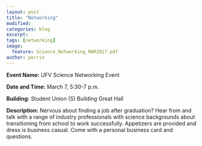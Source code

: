 ```yaml
---
layout: post
title: "Networking"
modified:
categories: blog
excerpt: 
tags: [networking]
image: 
  feature: Science_Networking_MAR2017.pdf
author: perrin
---
```


<b>Event Name:</b> UFV Science Networking Event

<b>Date and Time:</b> March 7, 5:30-7 p.m.

<b>Building:</b> Student Union (S) Building Great Hall

<b>Description:</b> Nervous about finding a job after graduation? Hear from and talk with a range of industry professionals with science backgrounds about transitioning from school to work successfully. Appetizers are provided and dress is business casual. Come with a personal business card and questions.
